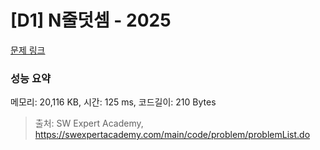 # [D1] N줄덧셈 - 2025 

[문제 링크](https://swexpertacademy.com/main/code/problem/problemDetail.do?contestProbId=AV5QFZtaAscDFAUq) 

### 성능 요약

메모리: 20,116 KB, 시간: 125 ms, 코드길이: 210 Bytes



> 출처: SW Expert Academy, https://swexpertacademy.com/main/code/problem/problemList.do